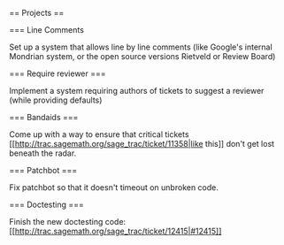 == Projects ==

=== Line Comments

Set up a system that allows line by line comments (like Google's internal Mondrian system, or the open source versions Rietveld or Review Board)

=== Require reviewer ===

Implement a system requiring authors of tickets to suggest a reviewer (while providing defaults)

=== Bandaids ===

Come up with a way to ensure that critical tickets [[http://trac.sagemath.org/sage_trac/ticket/11358|like this]] don't get lost beneath the radar. 

=== Patchbot ===

Fix patchbot so that it doesn't timeout on unbroken code.

=== Doctesting ===

Finish the new doctesting code: [[http://trac.sagemath.org/sage_trac/ticket/12415|#12415]]
